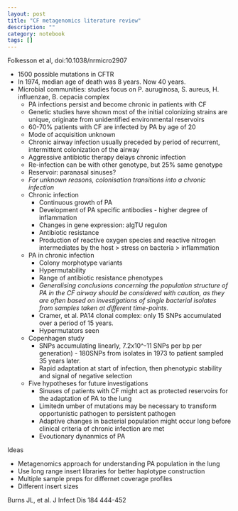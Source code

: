 ```yaml
---
layout: post
title: "CF metagenomics literature review"
description: ""
category: notebook 
tags: []
---
```



Folkesson et al, doi:10.1038/nrmicro2907

*	1500 possible mutations in CFTR
*	In 1974, median age of death was 8 years. Now 40 years.
*	Microbial communities: studies focus on P. auruginosa, S. aureus, H. influenzae, B. cepacia complex
	* PA infections persist and become chronic in patients with CF
	*	Genetic studies have shown most of the initial colonizing strains are unique, originate from unidentified environmental reservoirs
	*	60-70% patients with CF are infected by PA by age of 20
	*	Mode of acquisition unknown
	*	Chronic airway infection usually preceded by period of recurrent, intermittent colonization of the airway
	*	Aggressive antibiotic therapy delays chronic infection
	*	Re-infection can be with other genotype, but 25% same genotype
	*	Reservoir: paranasal sinuses?
	*	*For unknown reasons, colonisation transitions into a chronic infection*
	*	Chronic infection
		*	Continuous growth of PA
		*	Development of PA specific antibodies - higher degree of inflammation
		*	Changes in gene expression: algTU regulon
		*	Antibiotic resistance
		*	Production of reactive oxygen species and reactive nitrogen intermediates by the host > stress on bacteria > inflammation
	*	PA in chronic infection
		* 	Colony morphotype variants
		*	Hypermutability
		*	Range of antibiotic resistance phenotypes
		*	*Generalising conclusions concerning the population structure of PA in the CF airway should be considered with caution, as they are often based on investigations of single bacterial isolates from samples taken at different time-points.*
		*	Cramer, et al. PA14 clonal complex: only 15 SNPs accumulated over a period of 15 years.
		*	Hypermutators seen
	*	Copenhagen study
		*	SNPs accumulating linearly, 7.2x10^-11 SNPs per bp per generation) - 180SNPs from isolates in 1973 to patient sampled 35 years later.
		*	Rapid adaptation at start of infection, then phenotypic stability and signal of negative selection
	*	Five hypotheses for future investigations
		*	Sinuses of patients with CF might act as protected reservoirs for the adaptation of PA to the lung
		*	Limitedn umber of mutations may be necessary to transform opportunistic pathogen to persistent pathogen
		*	Adaptive changes in bacterial population might occur long before clinical criteria of chronic infection are met
		*	Evoutionary dynanmics of PA 
		


Ideas
*	Metagenomics approach for understanding PA population in the lung
*	Use long range insert libraries for better haplotype construction
*	Multiple sample preps for differnet coverage profiles
*	Different insert sizes


	
Burns JL, et al. J Infect Dis 184 444-452


